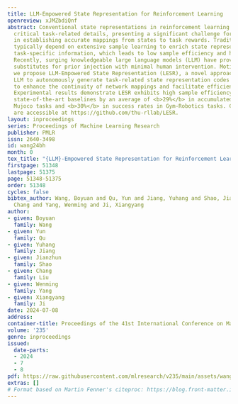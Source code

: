 ```yaml
---
title: LLM-Empowered State Representation for Reinforcement Learning
openreview: xJMZbdiQnf
abstract: Conventional state representations in reinforcement learning often omit
  critical task-related details, presenting a significant challenge for value networks
  in establishing accurate mappings from states to task rewards. Traditional methods
  typically depend on extensive sample learning to enrich state representations with
  task-specific information, which leads to low sample efficiency and high time costs.
  Recently, surging knowledgeable large language models (LLM) have provided promising
  substitutes for prior injection with minimal human intervention. Motivated by this,
  we propose LLM-Empowered State Representation (LESR), a novel approach that utilizes
  LLM to autonomously generate task-related state representation codes which help
  to enhance the continuity of network mappings and facilitate efficient training.
  Experimental results demonstrate LESR exhibits high sample efficiency and outperforms
  state-of-the-art baselines by an average of <b>29%</b> in accumulated reward in
  Mujoco tasks and <b>30%</b> in success rates in Gym-Robotics tasks. Codes of LESR
  are accessible at https://github.com/thu-rllab/LESR.
layout: inproceedings
series: Proceedings of Machine Learning Research
publisher: PMLR
issn: 2640-3498
id: wang24bh
month: 0
tex_title: "{LLM}-Empowered State Representation for Reinforcement Learning"
firstpage: 51348
lastpage: 51375
page: 51348-51375
order: 51348
cycles: false
bibtex_author: Wang, Boyuan and Qu, Yun and Jiang, Yuhang and Shao, Jianzhun and Liu,
  Chang and Yang, Wenming and Ji, Xiangyang
author:
- given: Boyuan
  family: Wang
- given: Yun
  family: Qu
- given: Yuhang
  family: Jiang
- given: Jianzhun
  family: Shao
- given: Chang
  family: Liu
- given: Wenming
  family: Yang
- given: Xiangyang
  family: Ji
date: 2024-07-08
address:
container-title: Proceedings of the 41st International Conference on Machine Learning
volume: '235'
genre: inproceedings
issued:
  date-parts:
  - 2024
  - 7
  - 8
pdf: https://raw.githubusercontent.com/mlresearch/v235/main/assets/wang24bh/wang24bh.pdf
extras: []
# Format based on Martin Fenner's citeproc: https://blog.front-matter.io/posts/citeproc-yaml-for-bibliographies/
---
```

